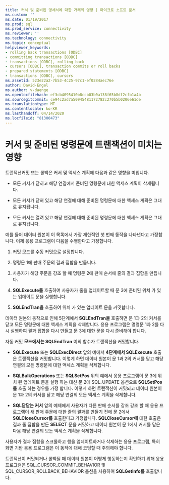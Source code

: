 ```yaml
---
title: 커서 및 준비된 명세서에 대한 거래의 영향 | 마이크로 소프트 문서
ms.custom: ''
ms.date: 01/19/2017
ms.prod: sql
ms.prod_service: connectivity
ms.reviewer: ''
ms.technology: connectivity
ms.topic: conceptual
helpviewer_keywords:
- rolling back transactions [ODBC]
- committing transactions [ODBC]
- transactions [ODBC], rolling back
- cursors [ODBC], transaction commits or roll backs
- prepared statements [ODBC]
- transactions [ODBC], cursors
ms.assetid: 523e22a2-7b53-4c25-97c1-ef0284aec76e
author: David-Engel
ms.author: v-daenge
ms.openlocfilehash: ef3cb4095410b8ccb03b0a138f65b8df2cfb1a4b
ms.sourcegitcommit: ce94c2ad7a50945481172782c270b5b0206e61de
ms.translationtype: MT
ms.contentlocale: ko-KR
ms.lasthandoff: 04/14/2020
ms.locfileid: "81300473"
---
```

# <a name="effect-of-transactions-on-cursors-and-prepared-statements"></a>커서 및 준비된 명령문에 트랜잭션이 미치는 영향
트랜잭션커밋 또는 롤백은 커서 및 액세스 계획에 다음과 같은 영향을 미칩니다.  
  
-   모든 커서가 닫히고 해당 연결에서 준비된 명령문에 대한 액세스 계획이 삭제됩니다.  
  
-   모든 커서가 닫혀 있고 해당 연결에 대해 준비된 명령문에 대한 액세스 계획은 그대로 유지됩니다.  
  
-   모든 커서는 열려 있고 해당 연결에 대해 준비된 명령문에 대한 액세스 계획은 그대로 유지됩니다.  
  
 예를 들어 데이터 원본이 이 목록에서 가장 제한적인 첫 번째 동작을 나타낸다고 가정합니다. 이제 응용 프로그램이 다음을 수행한다고 가정합니다.  
  
1.  커밋 모드를 수동 커밋으로 설정합니다.  
  
2.  명령문 1에 판매 주문의 결과 집합을 만듭니다.  
  
3.  사용자가 해당 주문을 강조 할 때 명령문 2에 판매 순서에 줄의 결과 집합을 만듭니다.  
  
4.  **SQLExecute를** 호출하여 사용자가 줄을 업데이트할 때 문 3에 준비된 위치 가 있는 업데이트 문을 실행합니다.  
  
5.  **SQLEndTran을** 호출하여 위치 가 있는 업데이트 문을 커밋합니다.  
  
 데이터 원본의 동작으로 인해 5단계에서 **SQLEndTran을** 호출하면 문 1과 2의 커서를 닫고 모든 명령문에 대한 액세스 계획을 삭제합니다. 응용 프로그램은 명령문 1과 2를 다시 실행하여 결과 집합을 다시 만들고 문 3에 대한 문을 다시 준비해야 합니다.  
  
 자동 커밋 **모드에서는 SQLEndTran** 이외 함수가 트랜잭션을 커밋합니다.  
  
-   **SQLExecute** 또는 **SQLExecDirect** 앞의 예에서 **4단계에서 SQLExecute** 호출은 트랜잭션을 커밋합니다. 이렇게 하면 데이터 원본이 문 1과 2의 커서를 닫고 해당 연결의 모든 명령문에 대한 액세스 계획을 삭제합니다.  
  
-   **SQLBulkOperations** 또는 **SQLSetPos** 위의 예에서 응용 프로그램이 문 3에 위치 된 업데이트 문을 실행 하는 대신 문 2에 SQL_UPDATE 옵션으로 **SQLSetPos를** 호출 하는 경우를 가정 합니다. 이렇게 하면 트랜잭션이 커밋되고 데이터 원본이 문 1과 2의 커서를 닫고 해당 연결의 모든 액세스 계획을 삭제합니다.  
  
-   **SQL닫닫는 커서** 앞의 예제에서 사용자가 다른 판매 순서를 강조 강조 할 때 응용 프로그램이 새 판매 주문에 대한 줄의 결과를 만들기 전에 문 2에서 **SQLCloseCursor를** 호출한다고 가정합니다. **SQLCloseCursor에** 대한 호출은 결과 줄 집합을 만든 **SELECT** 문을 커밋하고 데이터 원본이 문 1에서 커서를 닫은 다음 해당 연결의 모든 액세스 계획을 삭제합니다.  
  
 사용자가 결과 집합을 스크롤하고 행을 업데이트하거나 삭제하는 응용 프로그램, 특히 화면 기반 응용 프로그램은 이 동작에 대해 코딩할 때 주의해야 합니다.  
  
 트랜잭션이 커밋되거나 롤백될 때 데이터 원본이 어떻게 행동하는지 확인하기 위해 응용 프로그램은 SQL_CURSOR_COMMIT_BEHAVIOR 및 SQL_CURSOR_ROLLBACK_BEHAVIOR 옵션을 사용하여 **SQLGetInfo를** 호출합니다.
